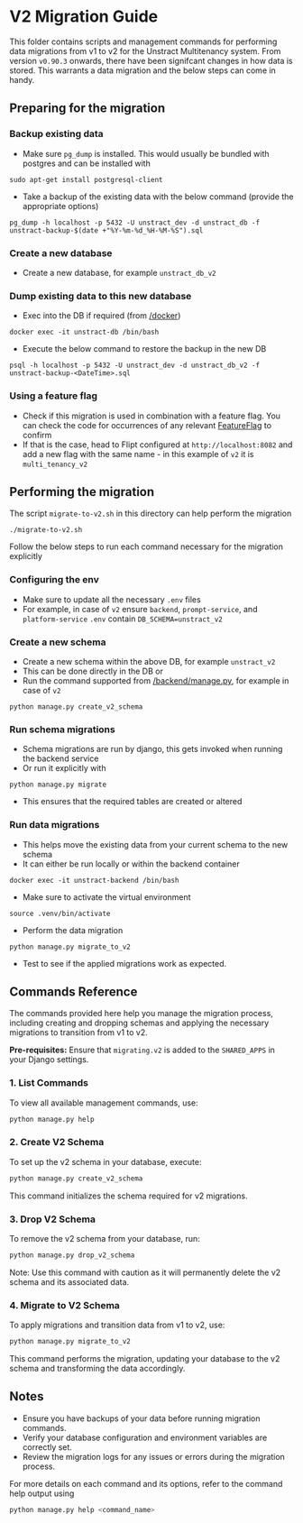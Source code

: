 # V2 Migration Guide

This folder contains scripts and management commands for performing data migrations from v1 to v2 for the Unstract Multitenancy system.
From version `v0.90.3` onwards, there have been signifcant changes in how data is stored. This warrants a data migration and the below steps can come in handy.

## Preparing for the migration

### Backup existing data

- Make sure `pg_dump` is installed. This would usually be bundled with postgres and can be installed with

```shell
sudo apt-get install postgresql-client
```

- Take a backup of the existing data with the below command (provide the appropriate options)

```shell
pg_dump -h localhost -p 5432 -U unstract_dev -d unstract_db -f unstract-backup-$(date +"%Y-%m-%d_%H-%M-%S").sql
```

### Create a new database

- Create a new database, for example `unstract_db_v2`

### Dump existing data to this new database

- Exec into the DB if required (from [/docker](/docker/))

```shell
docker exec -it unstract-db /bin/bash
```

- Execute the below command to restore the backup in the new DB

```shell
psql -h localhost -p 5432 -U unstract_dev -d unstract_db_v2 -f unstract-backup-<DateTime>.sql
```

### Using a feature flag

- Check if this migration is used in combination with a feature flag. You can check the code for occurrences of any relevant [FeatureFlag](https://github.com/Zipstack/unstract/blob/0b9981514654634f8b198cdb416b1c9bcd6d423e/backend/backend/constants.py#L33) to confirm
- If that is the case, head to Flipt configured at `http://localhost:8082` and add a new flag with the same name - in this example of `v2` it is `multi_tenancy_v2`

## Performing the migration

The script `migrate-to-v2.sh` in this directory can help perform the migration

```shell
./migrate-to-v2.sh
```

Follow the below steps to run each command necessary for the migration explicitly

### Configuring the env

- Make sure to update all the necessary `.env` files
- For example, in case of `v2` ensure `backend`, `prompt-service`, and `platform-service` `.env` contain `DB_SCHEMA=unstract_v2`

### Create a new schema

- Create a new schema within the above DB, for example `unstract_v2`
- This can be done directly in the DB or
- Run the command supported from [/backend/manage.py](/backend/manage.py), for example in case of `v2`

```shell
python manage.py create_v2_schema
```

### Run schema migrations

- Schema migrations are run by django, this gets invoked when running the backend service
- Or run it explicitly with

```shell
python manage.py migrate
```

- This ensures that the required tables are created or altered

### Run data migrations

- This helps move the existing data from your current schema to the new schema
- It can either be run locally or within the backend container

```shell
docker exec -it unstract-backend /bin/bash
```

- Make sure to activate the virtual environment

```shell
source .venv/bin/activate
```

- Perform the data migration

```shell
python manage.py migrate_to_v2
```

- Test to see if the applied migrations work as expected.

## Commands Reference

The commands provided here help you manage the migration process, including creating and dropping schemas and applying the necessary migrations to transition from v1 to v2.

**Pre-requisites:**
Ensure that `migrating.v2` is added to the `SHARED_APPS` in your Django settings.

### 1. List Commands

To view all available management commands, use:

```bash
python manage.py help
```

### 2. Create V2 Schema

To set up the v2 schema in your database, execute:

```bash
python manage.py create_v2_schema
```

This command initializes the schema required for v2 migrations.

### 3. Drop V2 Schema

To remove the v2 schema from your database, run:

```bash
python manage.py drop_v2_schema
```

Note: Use this command with caution as it will permanently delete the v2 schema and its associated data.

### 4. Migrate to V2 Schema

To apply migrations and transition data from v1 to v2, use:

```bash
python manage.py migrate_to_v2
```

This command performs the migration, updating your database to the v2 schema and transforming the data accordingly.


## Notes

- Ensure you have backups of your data before running migration commands.
- Verify your database configuration and environment variables are correctly set.
- Review the migration logs for any issues or errors during the migration process.

For more details on each command and its options, refer to the command help output using

```bash
python manage.py help <command_name>
```
